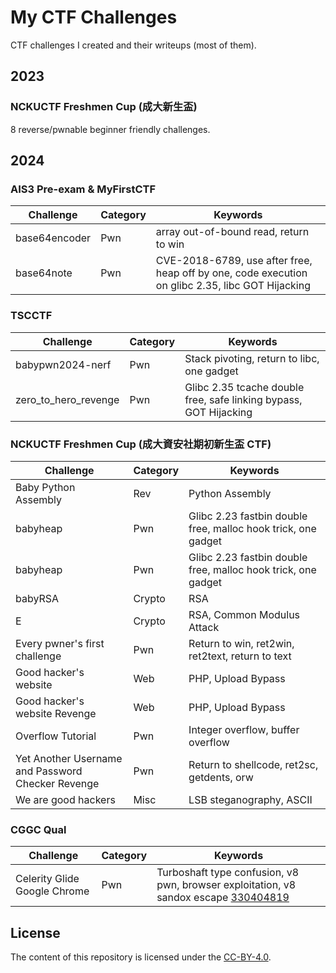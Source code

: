 # My CTF Challenges

CTF challenges I created and their writeups (most of them).

## 2023

### NCKUCTF Freshmen Cup (成大新生盃)

8 reverse/pwnable beginner friendly challenges.

## 2024

### AIS3 Pre-exam & MyFirstCTF

| Challenge                                                    | Category  | Keywords               |
| ------------------------------------------------------------ | --------- | ---------------------- |
| base64encoder | Pwn       |    array out-of-bound read, return to win          |
| base64note  | Pwn  | CVE-2018-6789, use after free, heap off by one, code execution on glibc 2.35, libc GOT Hijacking |

### TSCCTF

| Challenge                                                    | Category  | Keywords               |
| ------------------------------------------------------------ | --------- | ---------------------- |
| babypwn2024-nerf | Pwn      | Stack pivoting, return to libc, one gadget             |
| zero_to_hero_revenge  | Pwn | Glibc 2.35 tcache double free, safe linking bypass, GOT Hijacking |

### NCKUCTF Freshmen Cup (成大資安社期初新生盃 CTF)

| Challenge                                                    | Category  | Keywords               |
| ------------------------------------------------------------ | --------- | ---------------------- |
| Baby Python Assembly | Rev      | Python   Assembly          |
| babyheap  | Pwn | Glibc 2.23 fastbin double free, malloc hook trick, one gadget|
| babyheap  | Pwn | Glibc 2.23 fastbin double free, malloc hook trick, one gadget|
| babyRSA  | Crypto | RSA|
| E  | Crypto | RSA, Common Modulus Attack|
| Every pwner's first challenge  | Pwn | Return to win, ret2win, ret2text, return to text|
| Good hacker's website  | Web | PHP, Upload Bypass|
| Good hacker's website  Revenge | Web | PHP, Upload Bypass|
| Overflow Tutorial  | Pwn | Integer overflow, buffer overflow|
| Yet Another Username and Password Checker Revenge  | Pwn | Return to shellcode, ret2sc, getdents, orw|
| We are good hackers  | Misc | LSB steganography, ASCII|

### CGGC Qual

| Challenge                                                    | Category  | Keywords               |
| ------------------------------------------------------------ | --------- | ---------------------- |
|Celerity Glide Google Chrome|Pwn|Turboshaft type confusion, v8 pwn, browser exploitation, v8 sandox escape [330404819](https://issues.chromium.org/issues/330404819)|

## License

The content of this repository is licensed under the [CC-BY-4.0](https://choosealicense.com/licenses/cc-by-sa-4.0/).
